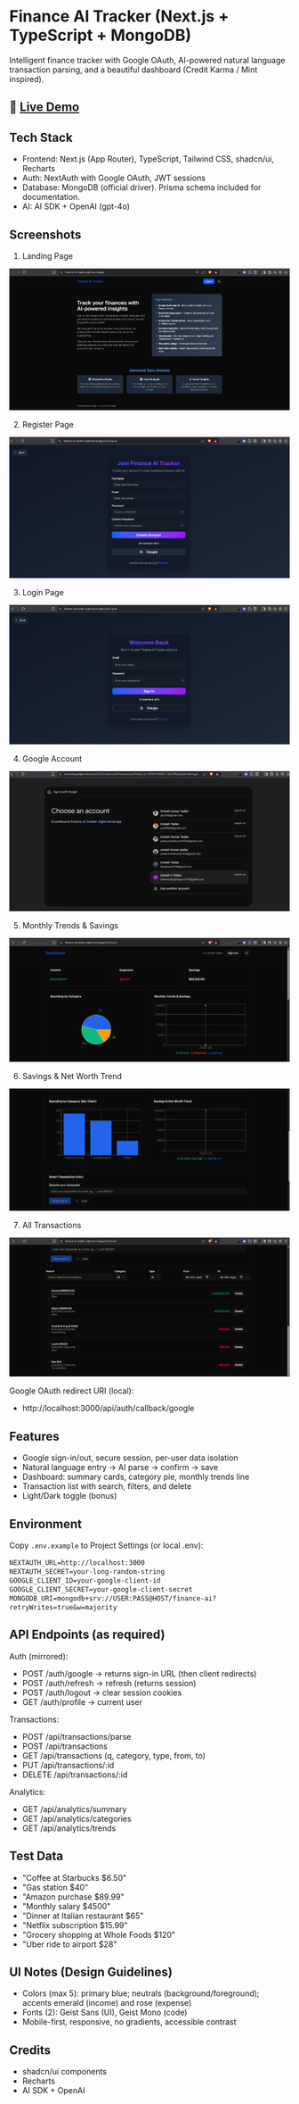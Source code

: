 # Finance AI Tracker (Next.js + TypeScript + MongoDB)

Intelligent finance tracker with Google OAuth, AI-powered natural language transaction parsing, and a beautiful dashboard (Credit Karma / Mint inspired).



## 🚀 [Live Demo](https://finance-ai-tracker-eight.vercel.app/)

## Tech Stack

- Frontend: Next.js (App Router), TypeScript, Tailwind CSS, shadcn/ui, Recharts
- Auth: NextAuth with Google OAuth, JWT sessions
- Database: MongoDB (official driver). Prisma schema included for documentation.
- AI: AI SDK + OpenAI (gpt-4o)



## Screenshots  

1. Landing Page

![Landing Page](/public/landingPage.png)  

2. Register Page 

![Register Page](/public/registerPage.png)  

3. Login Page  

![Login Page](/public/loginpage.png)  

4. Google Account  

![Google Account](/public/googleaccount.png)  

5. Monthly Trends & Savings 

![Monthly Trends & Savings](/public/graph.png)  

6. Savings & Net Worth Trend 

![Savings & Net Worth Trend](/public/dom.png)  

7. All Transactions

![All Transactions](/public/all_trans.png)  


Google OAuth redirect URI (local):

- http://localhost:3000/api/auth/callback/google

## Features

- Google sign-in/out, secure session, per-user data isolation
- Natural language entry → AI parse → confirm → save
- Dashboard: summary cards, category pie, monthly trends line
- Transaction list with search, filters, and delete
- Light/Dark toggle (bonus)

## Environment

Copy `.env.example` to Project Settings (or local .env):

```
NEXTAUTH_URL=http://localhost:3000
NEXTAUTH_SECRET=your-long-random-string
GOOGLE_CLIENT_ID=your-google-client-id
GOOGLE_CLIENT_SECRET=your-google-client-secret
MONGODB_URI=mongodb+srv://USER:PASS@HOST/finance-ai?retryWrites=true&w=majority
```

## API Endpoints (as required)

Auth (mirrored):

- POST /auth/google → returns sign-in URL (then client redirects)
- POST /auth/refresh → refresh (returns session)
- POST /auth/logout → clear session cookies
- GET /auth/profile → current user

Transactions:

- POST /api/transactions/parse
- POST /api/transactions
- GET /api/transactions (q, category, type, from, to)
- PUT /api/transactions/:id
- DELETE /api/transactions/:id

Analytics:

- GET /api/analytics/summary
- GET /api/analytics/categories
- GET /api/analytics/trends

## Test Data

- "Coffee at Starbucks $6.50"
- "Gas station $40"
- "Amazon purchase $89.99"
- "Monthly salary $4500"
- "Dinner at Italian restaurant $65"
- "Netflix subscription $15.99"
- "Grocery shopping at Whole Foods $120"
- "Uber ride to airport $28"

## UI Notes (Design Guidelines)

- Colors (max 5): primary blue; neutrals (background/foreground); accents emerald (income) and rose (expense)
- Fonts (2): Geist Sans (UI), Geist Mono (code)
- Mobile-first, responsive, no gradients, accessible contrast

## Credits

- shadcn/ui components
- Recharts
- AI SDK + OpenAI
